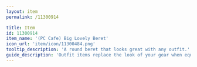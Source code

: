 ```yaml
---
layout: item
permalink: /11300914

title: Item
id: 11300914
item_name: '(PC Cafe) Big Lovely Beret'
icon_url: 'item/icon/11300484.png'
tooltip_description: 'A round beret that looks great with any outfit.'
guide_description: 'Outfit items replace the look of your gear when equipped.'
---
```

